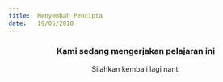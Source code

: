 ```yaml
---
title:  Menyembah Pencipta
date:   19/05/2018
---
```


### <center>Kami sedang mengerjakan pelajaran ini</center>
<center>Silahkan kembali lagi nanti</center>